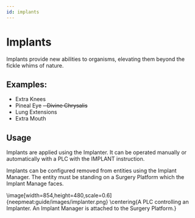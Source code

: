 ```yaml
---
id: implants
---
```


# Implants

Implants provide new abilities to organisms, elevating them beyond the fickle whims of nature.

## Examples:

- Extra Knees
- Pineal Eye
~~- Divine Chrysalis~~
- Lung Extensions
- Extra Mouth

## Usage

Implants are applied using the Implanter. It can be operated manually or automatically with a PLC with the IMPLANT instruction.

Implants can be configured removed from entities using the Implant Manager. The entity must be standing on a Surgery Platform which the Implant Manage faces.

\image[width=854,height=480,scale=0.6]{neepmeat:guide/images/implanter.png}
\centering{A PLC controlling an Implanter. An Implant Manager is attached to the Surgery Platform.}
